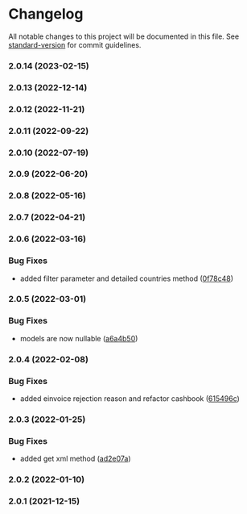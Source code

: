 # Changelog

All notable changes to this project will be documented in this file. See [standard-version](https://github.com/conventional-changelog/standard-version) for commit guidelines.

### 2.0.14 (2023-02-15)

### 2.0.13 (2022-12-14)

### 2.0.12 (2022-11-21)

### 2.0.11 (2022-09-22)

### 2.0.10 (2022-07-19)

### 2.0.9 (2022-06-20)

### 2.0.8 (2022-05-16)

### 2.0.7 (2022-04-21)

### 2.0.6 (2022-03-16)


### Bug Fixes

* added filter parameter and detailed countries method ([0f78c48](https://github.com/fattureincloud/fattureincloud-ruby-sdk/commit/0f78c487202d8cd8a2d68010a1876e45ee047000))

### 2.0.5 (2022-03-01)


### Bug Fixes

* models are now nullable ([a6a4b50](https://github.com/fattureincloud/fattureincloud-ruby-sdk/commit/a6a4b50a3d849b9bf3a706ef30e4cf290f36267a))

### 2.0.4 (2022-02-08)


### Bug Fixes

* added einvoice rejection reason and refactor cashbook ([615496c](https://github.com/fattureincloud/fattureincloud-ruby-sdk/commit/615496ca267c03509f8d24ba28c41f8f0972de64))

### 2.0.3 (2022-01-25)


### Bug Fixes

* added get xml method ([ad2e07a](https://github.com/fattureincloud/fattureincloud-ruby-sdk/commit/ad2e07afdd69397a01eabfb34f1fe3e1ba764eca))

### 2.0.2 (2022-01-10)

### 2.0.1 (2021-12-15)
